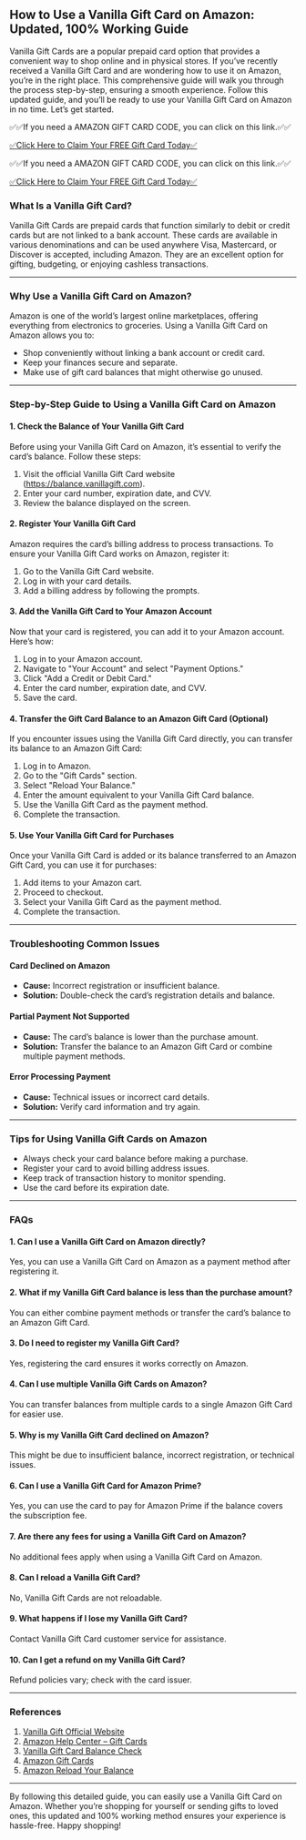 ## How to Use a Vanilla Gift Card on Amazon: Updated, 100% Working Guide

Vanilla Gift Cards are a popular prepaid card option that provides a convenient way to shop online and in physical stores. If you’ve recently received a Vanilla Gift Card and are wondering how to use it on Amazon, you’re in the right place. This comprehensive guide will walk you through the process step-by-step, ensuring a smooth experience. Follow this updated guide, and you’ll be ready to use your Vanilla Gift Card on Amazon in no time. Let’s get started.

✅✅If you need a AMAZON GIFT CARD CODE, you can click on this link.✅✅

[✅Click Here to Claim Your FREE Gift Card Today✅](https://dmfarid.com/amazon-free-gift-card/)

✅✅If you need a AMAZON GIFT CARD CODE, you can click on this link.✅✅

[✅Click Here to Claim Your FREE Gift Card Today✅](https://dmfarid.com/amazon-free-gift-card/)

### What Is a Vanilla Gift Card?

Vanilla Gift Cards are prepaid cards that function similarly to debit or credit cards but are not linked to a bank account. These cards are available in various denominations and can be used anywhere Visa, Mastercard, or Discover is accepted, including Amazon. They are an excellent option for gifting, budgeting, or enjoying cashless transactions.

---

### Why Use a Vanilla Gift Card on Amazon?

Amazon is one of the world’s largest online marketplaces, offering everything from electronics to groceries. Using a Vanilla Gift Card on Amazon allows you to:

- Shop conveniently without linking a bank account or credit card.
- Keep your finances secure and separate.
- Make use of gift card balances that might otherwise go unused.

---

### Step-by-Step Guide to Using a Vanilla Gift Card on Amazon

#### 1. Check the Balance of Your Vanilla Gift Card
Before using your Vanilla Gift Card on Amazon, it’s essential to verify the card’s balance. Follow these steps:

1. Visit the official Vanilla Gift Card website (https://balance.vanillagift.com).
2. Enter your card number, expiration date, and CVV.
3. Review the balance displayed on the screen.

#### 2. Register Your Vanilla Gift Card
Amazon requires the card’s billing address to process transactions. To ensure your Vanilla Gift Card works on Amazon, register it:

1. Go to the Vanilla Gift Card website.
2. Log in with your card details.
3. Add a billing address by following the prompts.

#### 3. Add the Vanilla Gift Card to Your Amazon Account
Now that your card is registered, you can add it to your Amazon account. Here’s how:

1. Log in to your Amazon account.
2. Navigate to "Your Account" and select "Payment Options."
3. Click "Add a Credit or Debit Card."
4. Enter the card number, expiration date, and CVV.
5. Save the card.

#### 4. Transfer the Gift Card Balance to an Amazon Gift Card (Optional)
If you encounter issues using the Vanilla Gift Card directly, you can transfer its balance to an Amazon Gift Card:

1. Log in to Amazon.
2. Go to the "Gift Cards" section.
3. Select "Reload Your Balance."
4. Enter the amount equivalent to your Vanilla Gift Card balance.
5. Use the Vanilla Gift Card as the payment method.
6. Complete the transaction.

#### 5. Use Your Vanilla Gift Card for Purchases
Once your Vanilla Gift Card is added or its balance transferred to an Amazon Gift Card, you can use it for purchases:

1. Add items to your Amazon cart.
2. Proceed to checkout.
3. Select your Vanilla Gift Card as the payment method.
4. Complete the transaction.

---

### Troubleshooting Common Issues

#### Card Declined on Amazon
- **Cause:** Incorrect registration or insufficient balance.
- **Solution:** Double-check the card’s registration details and balance.

#### Partial Payment Not Supported
- **Cause:** The card’s balance is lower than the purchase amount.
- **Solution:** Transfer the balance to an Amazon Gift Card or combine multiple payment methods.

#### Error Processing Payment
- **Cause:** Technical issues or incorrect card details.
- **Solution:** Verify card information and try again.

---

### Tips for Using Vanilla Gift Cards on Amazon

- Always check your card balance before making a purchase.
- Register your card to avoid billing address issues.
- Keep track of transaction history to monitor spending.
- Use the card before its expiration date.

---

### FAQs

#### 1. Can I use a Vanilla Gift Card on Amazon directly?
Yes, you can use a Vanilla Gift Card on Amazon as a payment method after registering it.

#### 2. What if my Vanilla Gift Card balance is less than the purchase amount?
You can either combine payment methods or transfer the card’s balance to an Amazon Gift Card.

#### 3. Do I need to register my Vanilla Gift Card?
Yes, registering the card ensures it works correctly on Amazon.

#### 4. Can I use multiple Vanilla Gift Cards on Amazon?
You can transfer balances from multiple cards to a single Amazon Gift Card for easier use.

#### 5. Why is my Vanilla Gift Card declined on Amazon?
This might be due to insufficient balance, incorrect registration, or technical issues.

#### 6. Can I use a Vanilla Gift Card for Amazon Prime?
Yes, you can use the card to pay for Amazon Prime if the balance covers the subscription fee.

#### 7. Are there any fees for using a Vanilla Gift Card on Amazon?
No additional fees apply when using a Vanilla Gift Card on Amazon.

#### 8. Can I reload a Vanilla Gift Card?
No, Vanilla Gift Cards are not reloadable.

#### 9. What happens if I lose my Vanilla Gift Card?
Contact Vanilla Gift Card customer service for assistance.

#### 10. Can I get a refund on my Vanilla Gift Card?
Refund policies vary; check with the card issuer.

---

### References

1. [Vanilla Gift Official Website](https://dmfarid.com/amazon-free-gift-card/)
2. [Amazon Help Center – Gift Cards](https://dmfarid.com/amazon-free-gift-card/)
3. [Vanilla Gift Card Balance Check](https://dmfarid.com/amazon-free-gift-card/)
4. [Amazon Gift Cards](https://dmfarid.com/amazon-free-gift-card/)
5. [Amazon Reload Your Balance](https://dmfarid.com/amazon-free-gift-card/)

---

By following this detailed guide, you can easily use a Vanilla Gift Card on Amazon. Whether you’re shopping for yourself or sending gifts to loved ones, this updated and 100% working method ensures your experience is hassle-free. Happy shopping!

